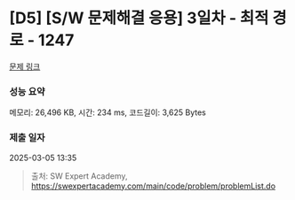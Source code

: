 # [D5] [S/W 문제해결 응용] 3일차 - 최적 경로 - 1247 

[문제 링크](https://swexpertacademy.com/main/code/problem/problemDetail.do?contestProbId=AV15OZ4qAPICFAYD) 

### 성능 요약

메모리: 26,496 KB, 시간: 234 ms, 코드길이: 3,625 Bytes

### 제출 일자

2025-03-05 13:35



> 출처: SW Expert Academy, https://swexpertacademy.com/main/code/problem/problemList.do